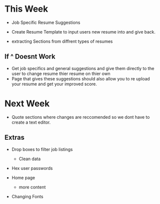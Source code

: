# This Week 

- Job Specific Resume Suggestions

- Create Resume Template to input users new resume into and give back.

- extracting Sections from diffrent types of resumes

## If ^ Doesnt Work

- Get job specifics and general suggestions and give them directly to the user to change resume thier resume on thier own
- Page that gives these suggestions should also allow you to re upload your resume and get your improved score. 


# Next Week 



- Quote sections where changes are reccomended so we dont have to create a text editor.



## Extras
- Drop boxes to filter job listings
    - Clean data

- Hex user passwords

- Home page
    - more content
- Changing Fonts
